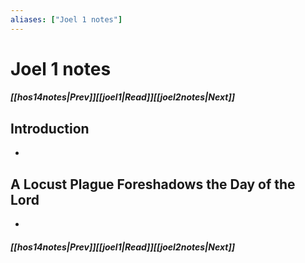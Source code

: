 ```yaml
---
aliases: ["Joel 1 notes"]
---
```

# Joel 1 notes
##### <span class=arrow-left></span>[[hos14notes|Prev]]<span class=navigation-separator></span>[[joel1|Read]]<span class=navigation-separator></span>[[joel2notes|Next]]<span class=arrow-right></span>
## Introduction
- 
## A Locust Plague Foreshadows the Day of the Lord
- 
##### <span class=arrow-left></span>[[hos14notes|Prev]]<span class=navigation-separator></span>[[joel1|Read]]<span class=navigation-separator></span>[[joel2notes|Next]]<span class=arrow-right></span>